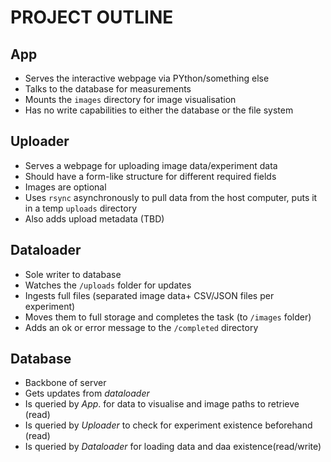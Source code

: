 # PROJECT OUTLINE

## App

- Serves the interactive webpage via PYthon/something else
- Talks to the database for measurements
- Mounts the `images` directory for image visualisation
- Has no write capabilities to either the database or the file system

## Uploader

- Serves a webpage for uploading image data/experiment data
- Should have a form-like structure for different required fields
- Images are optional
- Uses `rsync` asynchronously to pull data from the host computer, puts it in a temp `uploads` directory
- Also adds upload metadata (TBD)

## Dataloader

- Sole writer to database
- Watches the `/uploads` folder for updates
- Ingests full files (separated image data+ CSV/JSON files per experiment)
- Moves them to full storage and completes the task (to `/images` folder)
- Adds an ok or error message to the `/completed` directory

## Database

- Backbone of server
- Gets updates from *dataloader*
- Is queried by *App*. for data to visualise and image paths to retrieve (read)
- Is queried by *Uploader* to check for experiment existence beforehand (read)
- Is queried by *Dataloader* for loading data and daa existence(read/write)
